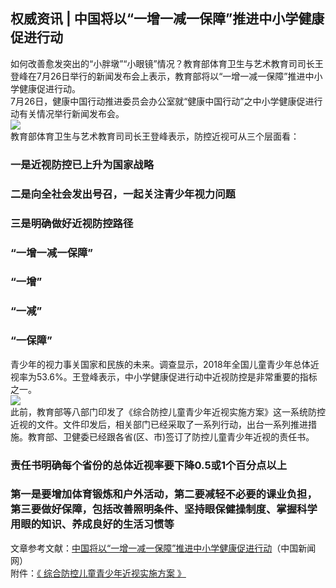 ## 权威资讯 | 中国将以“一增一减一保障”推进中小学健康促进行动  
如何改善愈发突出的“小胖墩”“小眼镜”情况？教育部体育卫生与艺术教育司司长王登峰在7月26日举行的新闻发布会上表示，教育部将以“一增一减一保障”推进中小学健康促进行动。  
7月26日，健康中国行动推进委员会办公室就“健康中国行动”之中小学健康促进行动有关情况举行新闻发布会。  
![](http://cdncms.v-keep.cn/wp-content/uploads/2019/07/zU-4-hikcahf8308343-1024x683.jpg)  
 教育部体育卫生与艺术教育司司长王登峰表示，防控近视可从三个层面看：  
### 一是近视防控已上升为国家战略  
### 二是向全社会发出号召，一起关注青少年视力问题  
### 三是明确做好近视防控路径  
### “一增一减一保障”  
### “一增”  
### “一减”  
### “一保障”  
青少年的视力事关国家和民族的未来。调查显示，2018年全国儿童青少年总体近视率为53.6%。王登峰表示，中小学健康促进行动中近视防控是非常重要的指标之一。  
![](http://cdncms.v-keep.cn/wp-content/uploads/2019/07/timg-10.jpg)  
此前，教育部等八部门印发了《综合防控儿童青少年近视实施方案》这一系统防控近视的文件。文件印发后，相关部门已经采取了一系列行动，出台一系列推进措施。教育部、卫健委已经跟各省(区、市)签订了防控儿童青少年近视的责任书。  
### 责任书明确每个省份的总体近视率要下降0.5或1个百分点以上  
### 第一是要增加体育锻炼和户外活动，第二要减轻不必要的课业负担，第三要做好保障，包括改善照明条件、坚持眼保健操制度、掌握科学用眼的知识、养成良好的生活习惯等  
文章参考文献：<a href="http://www.chinanews.com/gn/2019/07-26/8908482.shtml">中国将以“一增一减一保障”推进中小学健康促进行动</a>（中国新闻网）<br>附件：<a href="https://baike.baidu.com/item/综合防控儿童青少年近视实施方案/22846721?fr=aladdin">《 综合防控儿童青少年近视实施方案 》</a>  
